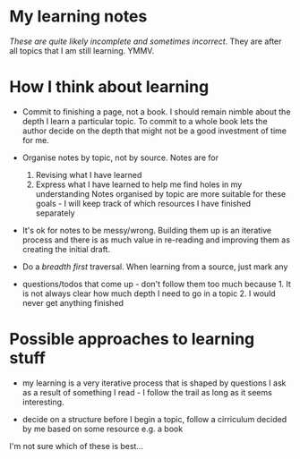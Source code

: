 # My learning notes

_These are quite likely incomplete and sometimes incorrect_. They are after all
topics that I am still learning. YMMV.


# How I think about learning

* Commit to finishing a page, not a book. I should remain nimble about the
  depth I learn a particular topic. To commit to a whole book lets the author
  decide on the depth that might not be a good investment of time for me.

* Organise notes by topic, not by source. Notes are for
    1. Revising what I have learned
    2. Express what I have learned to help me find holes in my understanding
  Notes organised by topic are more suitable for these goals - I will keep track
  of which resources I have finished separately
* It's ok for notes to be messy/wrong. Building them up is an iterative process
  and there is as much value in re-reading and improving them as creating the
  initial draft.
* Do a _breadth first_ traversal. When learning from a source, just mark any
* questions/todos that come up - don't follow them too much because
        1. It is not always clear how much depth I need to go in a topic
        2. I would never get anything finished


# Possible approaches to learning stuff

* my learning is a very iterative process that is shaped by questions I ask as a
  result of something I read - I follow the trail as long as it seems interesting.

* decide on a structure before I begin a topic, follow a cirriculum decided by
  me based on some resource e.g. a book

I'm not sure which of these is best...
